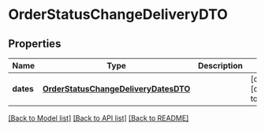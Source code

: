 # OrderStatusChangeDeliveryDTO
## Properties

| Name | Type | Description | Notes |
|------------ | ------------- | ------------- | -------------|
| **dates** | [**OrderStatusChangeDeliveryDatesDTO**](OrderStatusChangeDeliveryDatesDTO.md) |  | [optional] [default to null] |

[[Back to Model list]](../README.md#documentation-for-models) [[Back to API list]](../README.md#documentation-for-api-endpoints) [[Back to README]](../README.md)

